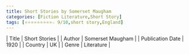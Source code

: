 ```yaml
---
title: Short Stories by Somerset Maugham
categories: [Fiction Literature,Short Story]
tags: [⭐⭐⭐⭐⭐⭐⭐⭐⭐☆ 9/10,short story,England]
---
```

        
| Title | Short Stories  |
| Author |  Somerset Maugham  |
| Publication Date | 1920   |
| Country | UK |
| Genre | Literature  |
        